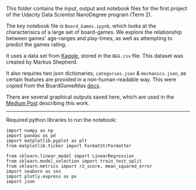 This folder contains the input, output and notebook files for the first project of the Udacity Data Scientist NanoDegree program (Term 2).

The key notebook file is `Board_Games.ipynb`, which looks at the characterisics of a large set of board-games.  We explore the relationship between games' age-ranges and play-times, as well as attempting to predict the games rating.

It uses a data set from [Kaggle](https://www.kaggle.com/mshepherd/board-games), stored in the `BGG.csv` file.  This dataset was created by Markus Shepherd.

It also requires two json dictionaries, `categories.json` & `mechanics.json`, as certain features are provided in a non-human-readable way.  This were copied from the BoardGameAtlas [docs](https://www.boardgameatlas.com/api/docs/game/mechanics).

There are several graphical outputs saved here, which are used in the [Medium Post](https://medium.com/p/c31340859bef) describing this work.

----

Required python libraries to run the notebook:
```
import numpy as np
import pandas as pd
import matplotlib.pyplot as plt
from matplotlib.ticker import FormatStrFormatter

from sklearn.linear_model import LinearRegression
from sklearn.model_selection import train_test_split
from sklearn.metrics import r2_score, mean_squared_error
import seaborn as sns
import plotly.express as px
import json
```
